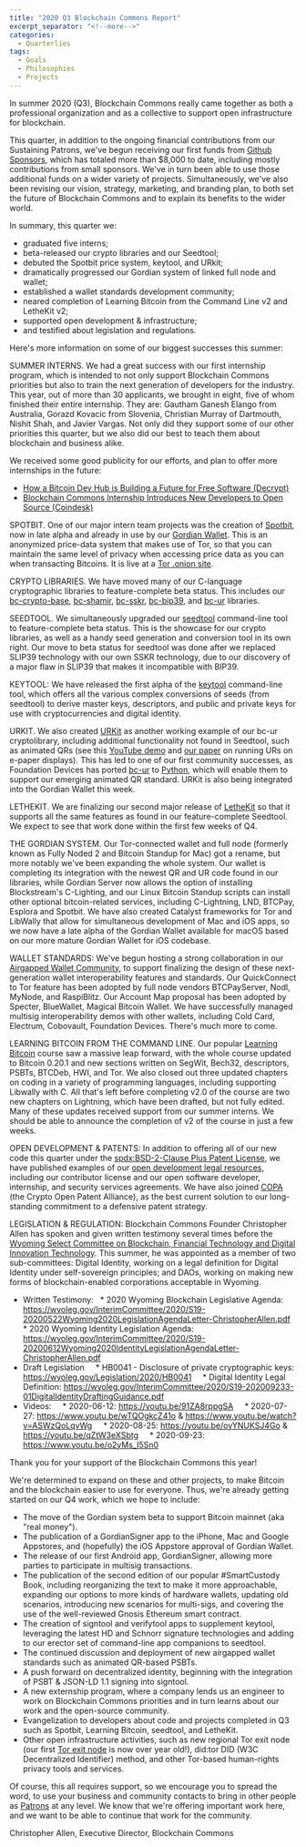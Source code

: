 ```yaml
---
title: "2020 Q3 Blockchain Commons Report"
excerpt_separator: "<!--more-->"
categories:
  - Quarterlies
tags:
  - Goals
  - Philosophies
  - Projects
---
```


In summer 2020 (Q3), Blockchain Commons really came together as both a professional organization and as a collective to support open infrastructure for blockchain.

This quarter, in addition to the ongoing financial contributions from our Sustaining Patrons, we've begun receiving our first funds from [Github Sponsors](https://github.com/sponsors/BlockchainCommons), which has totaled more than $8,000 to date, including mostly contributions from small sponsors. We've in turn been able to use those additional funds on a wider variety of projects. Simultaneously, we've also been revising our vision, strategy, marketing, and branding plan, to both set the future of Blockchain Commons and to explain its benefits to the wider world.

<!--more-->

In summary, this quarter we:
* graduated five interns;
* beta-released our crypto libraries and our Seedtool;
* debuted the Spotbit price system, keytool, and URkit;
* dramatically progressed our Gordian system of linked full node and wallet;
* established a wallet standards development community;
* neared completion of Learning Bitcoin from the Command Line v2 and LetheKit v2;
* supported open development & infrastructure;
* and testified about legislation and regulations.

Here's more information on some of our biggest successes this summer:

SUMMER INTERNS. We had a great success with our first internship program, which is intended to not only support Blockchain Commons priorities but also to train the next generation of developers for the industry. This year, out of more than 30 applicants, we brought in eight, five of whom finished their entire internship. They are: Gautham Ganesh Elango from Australia, Gorazd Kovacic from Slovenia, Christian Murray of Dartmouth, Nishit Shah, and Javier Vargas. Not only did they support some of our other priorities this quarter, but we also did our best to teach them about blockchain and business alike. 

We received some good publicity for our efforts, and plan to offer more internships in the future:
* [How a Bitcoin Dev Hub is Building a Future for Free Software (Decrypt)](https://decrypt.co/34555/how-bitcoin-dev-hub-building-future-free-software)
* [Blockchain Commons Internship Introduces New Developers to Open Source (Coindesk)](https://www.coindesk.com/blockchain-commons-interns-open-source-developers)

SPOTBIT. One of our major intern team projects was the creation of [Spotbit](http://www.spotbit.info), now in late alpha and already in use by our [Gordian Wallet](http://www.GordianWallet.com). This is an anonymized price-data system that makes use of Tor, so that you can maintain the same level of privacy when accessing price data as you can when transacting Bitcoins. It is live at a [Tor .onion site](h6zwwkcivy2hjys6xpinlnz2f74dsmvltzsd4xb42vinhlcaoe7fdeqd.onion).

CRYPTO LIBRARIES. We have moved many of our C-language cryptographic libraries to feature-complete beta status. This includes our [bc-crypto-base](https://github.com/BlockchainCommons/bc-crypto-base), [bc-shamir](https://github.com/blockchainCommons/bc-shamir/), [bc-sskr](https://github.com/BlockchainCommons/bc-sskr), [bc-bip39](https://github.com/BlockchainCommons/bc-bip39), and [bc-ur](https://github.com/BlockchainCommons/bc-ur) libraries.

SEEDTOOL. We simultaneously upgraded our [seedtool](https://github.com/blockchainCommons/seedtool-cli) command-line tool to feature-complete beta status. This is the showcase for our crypto libraries, as well as a handy seed generation and conversion tool in its own right. Our move to beta status for seedtool was done after we replaced SLIP39 technology with our own SSKR technology, due to our discovery of a major flaw in SLIP39 that makes it incompatible with BIP39.

KEYTOOL: We have released the first alpha of the [keytool](https://github.com/blockchainCommons/keytool-cli) command-line tool, which offers all the various complex conversions of seeds (from seedtool) to derive master keys, descriptors, and public and private keys for use with cryptocurrencies and digital identity.

URKIT. We also created [URKit](https://github.com/BlockchainCommons/URKit) as another working example of our bc-ur cryptolibrary, including additional functionality not found in Seedtool, such as animated QRs (see this [YouTube demo](https://www.youtube.com/watch?v=t-GGZ9FyuT8) and [our paper](https://github.com/BlockchainCommons/Research/blob/master/papers/bcr-2020-014-urs-on-epaper.md) on running URs on e-paper displays). This has led to one of our first community successes, as Foundation Devices has ported [bc-ur](https://github.com/BlockchainCommons/bc-ur) to [Python](https://github.com/Foundation-Devices/foundation-ur-py), which will enable them to support our emerging animated QR standard. URKit is also being integrated into the Gordian Wallet this week. 

LETHEKIT. We are finalizing our second major release of [LetheKit](https://LetheKit.com) so that it supports all the same features as found in our feature-complete Seedtool. We expect to see that work done within the first few weeks of Q4.

THE GORDIAN SYSTEM. Our Tor-connected wallet and full node (formerly known as Fully Noded 2 and Bitcoin Standup for Mac) got a rename, but more notably we've been expanding the whole system. Our wallet is completing its integration with the newest QR and UR code found in our libraries, while Gordian Server now allows the option of installing Blockstream's C-Lighting, and our Linux Bitcoin Standup scripts can install other optional bitcoin-related services, including C-Lightning, LND, BTCPay, Esplora and Spotbit. We have also created Catalyst frameworks for Tor and LibWally that allow for simultaneous development of Mac and iOS apps, so we now have a late alpha of the Gordian Wallet available for macOS based on our more mature Gordian Wallet for iOS codebase.

WALLET STANDARDS: We've begun hosting a strong collaboration in our [Airgapped Wallet Community](https://github.com/BlockchainCommons/Airgapped-Wallet-Community), to support finalizing the design of these next-generation wallet interoperability features and standards. Our QuickConnect to Tor feature has been adopted by full node vendors BTCPayServer, Nodl, MyNode, and RaspiBlitz. Our Account Map proposal has been adopted by Specter, BlueWallet, Magical Bitcoin Wallet. We have successfully managed multisig interoperability demos with other wallets, including Cold Card, Electrum, Cobovault, Foundation Devices. There's much more to come.

LEARNING BITCOIN FROM THE COMMAND LINE. Our popular [Learning Bitcoin](https://github.com/BlockchainCommons/Learning-Bitcoin-from-the-Command-Line) course saw a massive leap forward, with the whole course updated to Bitcoin 0.20.1 and new sections written on SegWit, Bech32, descriptors, PSBTs, BTCDeb, HWI, and Tor. We also closed out three updated chapters on coding in a variety of programming languages, including supporting Libwally with C. All that's left before completing v2.0 of the course are two new chapters on Lightning, which have been drafted, but not fully edited. Many of these updates received support from our summer interns. We should be able to announce the completion of v2 of the course in just a few weeks.

OPEN DEVELOPMENT & PATENTS: In addition to offering all of our new code this quarter under the [spdx:BSD-2-Clause Plus Patent License](https://spdx.org/licenses/BSD-2-Clause-Patent.html), we have published examples of our [open development legal resources](https://github.com/blockchainCommons/open-development), including our contributor license and our open software developer, internship, and security services agreements. We have also joined [COPA](https://open-patent.org) (the Crypto Open Patent Alliance), as the best current solution to our long-standing commitment to a defensive patent strategy.

LEGISLATION & REGULATION: Blockchain Commons Founder Christopher Allen has spoken and given written testimony several times before the [Wyoming Select Committee on Blockchain, Financial Technology and Digital Innovation Technology](https://wyoleg.gov/Committees/2020/S19). This summer, he was appointed as a member of two sub-committees: Digital Identity, working on a legal definition for Digital Identity under self-sovereign principles; and DAOs, working on making new forms of blockchain-enabled corporations acceptable in Wyoming.
* Written Testimony:
  * 2020 Wyoming Blockchain Legislative Agenda: https://wyoleg.gov/InterimCommittee/2020/S19-20200522Wyoming2020LegislationAgendaLetter-ChristopherAllen.pdf
  * 2020 Wyoming Identity Legislation Agenda: https://wyoleg.gov/InterimCommittee/2020/S19-20200612Wyoming2020IdentityLegislationAgendaLetter-ChristopherAllen.pdf
* Draft Legislation
    * HB0041 - Disclosure of private cryptographic keys: https://wyoleg.gov/Legislation/2020/HB0041
    * Digital Identity Legal Definition: https://wyoleg.gov/InterimCommittee/2020/S19-202009233-01DigitalIdentityDraftingGuidance.pdf
* Videos:
    * 2020-06-12: https://youtu.be/91ZA8rppgSA
    * 2020-07-27: https://www.youtu.be/wTQOgkcZ41o & https://www.youtu.be/watch?v=ASWzQoLqvWg
    * 2020-08-25: https://youtu.be/oyYNUKSJ4Go & https://youtu.be/qZtW3eXSbtg
    * 2020-09-23: https://www.youtu.be/o2yMs_I5Sn0

Thank you for your support of the Blockchain Commons this year!

We're determined to expand on these and other projects, to make Bitcoin and the blockchain easier to use for everyone. Thus, we're already getting started on our Q4 work, which we hope to include:

* The move of the Gordian system beta to support Bitcoin mainnet (aka "real money").
* The publication of a GordianSigner app to the iPhone, Mac and Google Appstores, and (hopefully) the iOS Appstore approval of Gordian Wallet.
* The release of our first Android app, GordianSigner, allowing more parties to participate in multisig transactions.
* The publication of the second edition of our popular #SmartCustody Book, including reorganizing the text to make it more approachable, expanding our options to more kinds of hardware wallets, updating old scenarios, introducing new scenarios for multi-sigs, and covering the use of the well-reviewed Gnosis Ethereum smart contract.
* The creation of signtool and verifytool apps to supplement keytool, leveraging the latest HD and Schnorr signature technologies and adding to our erector set of command-line app companions to seedtool.
* The continued discussion and deployment of new airgapped wallet standards such as animated QR-based PSBTs.
* A push forward on decentralized identity, beginning with the integration of PSBT & JSON-LD 1.1 signing into signtool.
* A new externship program, where a company lends us an engineer to work on Blockchain Commons priorities and in turn learns about our work and the open-source community.
* Evangelization to developers about code and projects completed in Q3 such as Spotbit, Learning Bitcoin, seedtool, and LetheKit.
* Other open infrastructure activities, such as new regional Tor exit node (our first [Tor exit node](https://metrics.torproject.org/rs.html#details/644074F47257F9A906F9AA5C6B8926C1540A1DA8) is now over year old!), did:tor DID (W3C Decentralized Identifier) method, and other Tor-based human-rights privacy tools and services.

Of course, this all requires support, so we encourage you to spread the word, to use your business and community contacts to bring in other people as [Patrons](https://github.com/sponsors/BlockchainCommons) at any level. We know that we're offering important work here, and we want to be able to continue that work for the community.

Christopher Allen, Executive Director, Blockchain Commons


